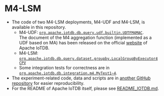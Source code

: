 # M4-LSM 
- The code of two M4-LSM deployments, M4-UDF and M4-LSM, is available in this repository.
    - M4-UDF: [`org.apache.iotdb.db.query.udf.builtin.UDTFM4MAC`](https://github.com/apache/iotdb/blob/research%2FM4-visualization/server/src/main/java/org/apache/iotdb/db/query/udf/builtin/UDTFM4MAC.java).  
    The document of the M4 aggregation function (implemented as a UDF based on MA) has been released on the official [website](https://iotdb.apache.org/UserGuide/Master/Operators-Functions/Sample.html#m4-function) of Apache IoTDB.
    - M4-LSM: [`org.apache.iotdb.db.query.dataset.groupby.LocalGroupByExecutor4CPV`](https://github.com/apache/iotdb/blob/research%2FM4-visualization/server/src/main/java/org/apache/iotdb/db/query/dataset/groupby/LocalGroupByExecutor4CPV.java)
    - Some integration tests for correctness are in [`org.apache.iotdb.db.integration.m4.MyTest1~4`](https://github.com/apache/iotdb/blob/research%2FM4-visualization/server/src/test/java/org/apache/iotdb/db/integration/m4/MyTest1.java).
- The experiment-related code, data and scripts are in [another GitHub repository](https://github.com/LeiRui/M4-visualization-exp.git) for easier reproducibility.
- For the README of Apache IoTDB itself, please see [README_IOTDB.md](README_IOTDB.md).
